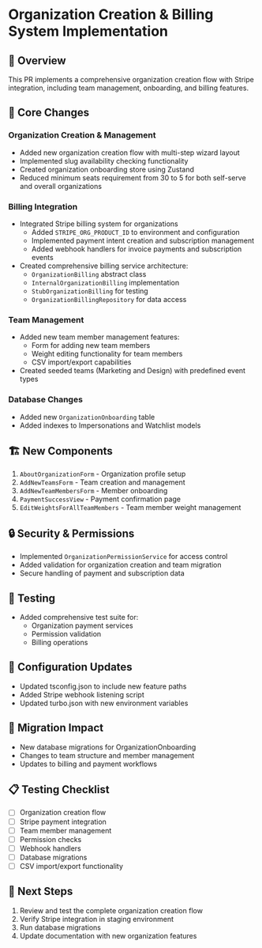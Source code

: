# Organization Creation & Billing System Implementation

## 🎯 Overview
This PR implements a comprehensive organization creation flow with Stripe integration, including team management, onboarding, and billing features.

## 🔄 Core Changes

### Organization Creation & Management
- Added new organization creation flow with multi-step wizard layout
- Implemented slug availability checking functionality
- Created organization onboarding store using Zustand
- Reduced minimum seats requirement from 30 to 5 for both self-serve and overall organizations

### Billing Integration
- Integrated Stripe billing system for organizations
  - Added `STRIPE_ORG_PRODUCT_ID` to environment and configuration
  - Implemented payment intent creation and subscription management
  - Added webhook handlers for invoice payments and subscription events
- Created comprehensive billing service architecture:
  - `OrganizationBilling` abstract class
  - `InternalOrganizationBilling` implementation
  - `StubOrganizationBilling` for testing
  - `OrganizationBillingRepository` for data access

### Team Management
- Added new team member management features:
  - Form for adding new team members
  - Weight editing functionality for team members
  - CSV import/export capabilities
- Created seeded teams (Marketing and Design) with predefined event types

### Database Changes
- Added new `OrganizationOnboarding` table
- Added indexes to Impersonations and Watchlist models

## 🏗️ New Components
1. `AboutOrganizationForm` - Organization profile setup
2. `AddNewTeamsForm` - Team creation and management
3. `AddNewTeamMembersForm` - Member onboarding
4. `PaymentSuccessView` - Payment confirmation page
5. `EditWeightsForAllTeamMembers` - Team member weight management

## 🔒 Security & Permissions
- Implemented `OrganizationPermissionService` for access control
- Added validation for organization creation and team migration
- Secure handling of payment and subscription data

## 🧪 Testing
- Added comprehensive test suite for:
  - Organization payment services
  - Permission validation
  - Billing operations

## 📝 Configuration Updates
- Updated tsconfig.json to include new feature paths
- Added Stripe webhook listening script
- Updated turbo.json with new environment variables

## 🔄 Migration Impact
- New database migrations for OrganizationOnboarding
- Changes to team structure and member management
- Updates to billing and payment workflows

## 📋 Testing Checklist
- [ ] Organization creation flow
- [ ] Stripe payment integration
- [ ] Team member management
- [ ] Permission checks
- [ ] Webhook handlers
- [ ] Database migrations
- [ ] CSV import/export functionality

## 🚀 Next Steps
1. Review and test the complete organization creation flow
2. Verify Stripe integration in staging environment
3. Run database migrations
4. Update documentation with new organization features 
